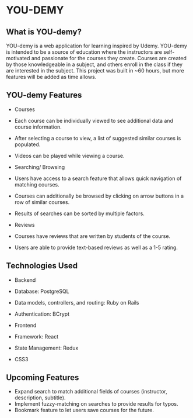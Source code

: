 # YOU-DEMY

## What is YOU-demy?

YOU-demy is a web application for learning inspired by Udemy. YOU-demy is intended to be a source of education where the instructors are self-motivated and passionate for the courses they create. Courses are created by those knowledgeable in a subject, and others enroll in the class if they are interested in the subject. This project was built in ~60 hours, but more features will be added as time allows.

## YOU-demy Features

 * Courses
  * Each course can be individually viewed to see additional data and course information.
  * After selecting a course to view, a list of suggested similar courses is populated.
  * Videos can be played while viewing a course.
  
 * Searching/ Browsing
  * Users have access to a search feature that allows quick navigation of matching courses.
  * Courses can additionally be browsed by clicking on arrow buttons in a row of similar courses.
  * Results of searches can be sorted by multiple factors.
  
 * Reviews
  * Courses have reviews that are written by students of the course.
  * Users are able to provide text-based reviews as well as a 1-5 rating.

## Technologies Used

 * Backend
  * Database: PostgreSQL
  * Data models, controllers, and routing: Ruby on Rails
  * Authentication: BCrypt
  
 * Frontend
  * Framework: React
  * State Management: Redux
  * CSS3

## Upcoming Features

 * Expand search to match additional fields of courses (instructor, description, subtitle).
 * Implement fuzzy-matching on searches to provide results for typos.
 * Bookmark feature to let users save courses for the future.
